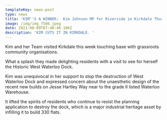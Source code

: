 ```yaml
---
templateKey: news-post
type: news
title: 'KIM''S A WINNER:  Kim Johnson MP for Riverside in Kirkdale Thursday 8/8/2021'
image: /img/img_7586.jpeg
date: 2021-08-09T07:40:40.186Z
description: 'KIM CUTS IT IN KIRKDALE. '
---
```

Kim and her  Team visited Kirkdale this week touching base with grassroots community organisations. 

What a splash they made delighting residents with a visit to see for herself the Historic West Waterloo Dock.

Kim was unequivocal in her support to stop the destruction of West Waterloo Dock and expressed concern about the unaesthetic design of the recent new builds on Jesse Hartley Way near to the grade II listed Waterloo Warehouse. 

It lifted the spirits of residents who continue to resist the planning application to destroy the dock, which is a major industrial heritage asset by infilling it to build 330 flats.

